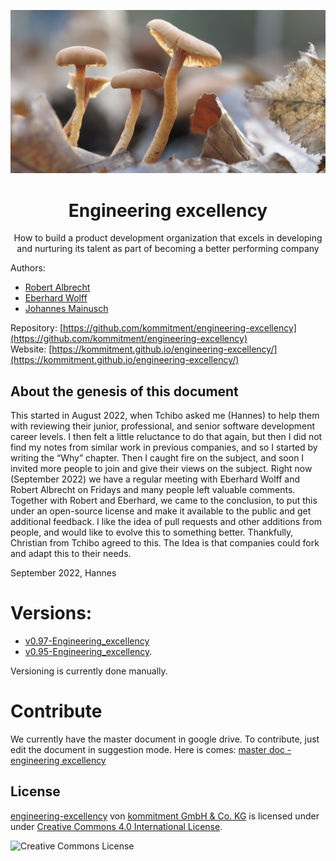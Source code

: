 <center>

![](images/mushrooms.jpg)



# Engineering excellency
How to build a product development organization that excels in developing and nurturing its talent as part of becoming a better performing company
</center>


Authors: 
* [Robert Albrecht](https://www.linkedin.com/in/robert-albrecht-96b5a62/)
* [Eberhard Wolff](https://www.linkedin.com/in/eberhardwolff/)
* [Johannes Mainusch](https://www.linkedin.com/in/johannes-mainusch-4a54529/)

Repository: [https://github.com/kommitment/engineering-excellency](https://github.com/kommitment/engineering-excellency)<br>
Website: [https://kommitment.github.io/engineering-excellency/](https://kommitment.github.io/engineering-excellency/)


## About the genesis of this document
This started in August 2022, when Tchibo asked me (Hannes) to help them with reviewing their junior, professional, and senior software development career levels. I then felt a little reluctance to do that again, but then I did not find my notes from similar work in previous companies, and so I started by writing the “Why” chapter.
Then I caught fire on the subject, and soon I invited more people to join and give their views on the subject. Right now (September 2022) we have a regular meeting with Eberhard Wolff and Robert Albrecht on Fridays and many people left valuable comments. 
Together with Robert and Eberhard, we came to the conclusion, to put this under an open-source license and make it available to the public and get additional feedback. I like the idea of pull requests and other additions from people, and would like to evolve this to something better.
Thankfully, Christian from Tchibo agreed to this. The Idea is that companies could fork and adapt this to their needs.

September 2022, Hannes

# Versions:
* [v0.97-Engineering_excellency](v0.97-Engineering_excellency.pdf)
* [v0.95-Engineering_excellency](v0.95-Engineering_excellency.pdf). 

Versioning is currently done manually.

# Contribute
We currently have the master document in google drive. To contribute, just edit the document in suggestion mode. Here is comes:
[master doc - engineering excellency](https://docs.google.com/document/d/1ZBzmWfrk685meZzEefxKASMbfdfDSzEiO_47_4heG9Y/edit#heading=h.m90yvjczaobm)

## License 

[engineering-excellency](https://github.com/kommitment/engineering-excellency) von [kommitment GmbH & Co. KG](https://kommitment.works) is licensed under under [Creative Commons 4.0 International License](http://creativecommons.org/licenses/by-sa/4.0/).

![Creative Commons License](https://i.creativecommons.org/l/by-sa/4.0/88x31.png)
